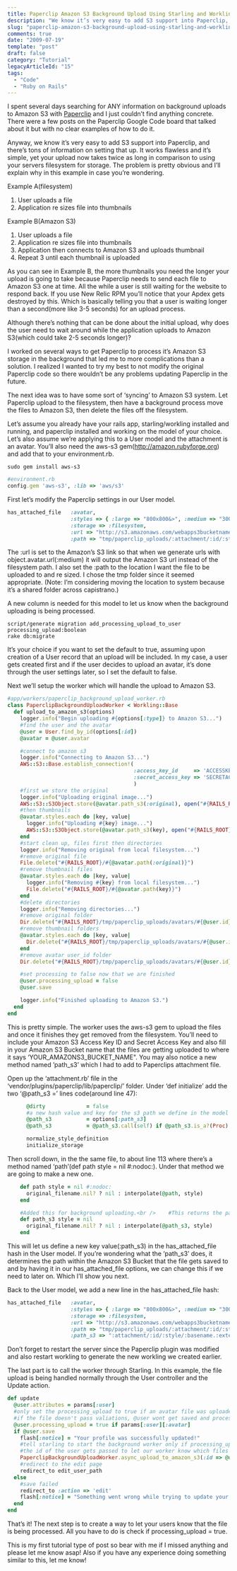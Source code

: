 ```yaml
---
title: Paperclip Amazon S3 Background Upload Using Starling and Workling
description: "We know it’s very easy to add S3 support into Paperclip, and there’s tons of information on setting that up. It works flawless and it’s simple, yet your upload now takes twice as long in comparison to using your servers filesystem for storage. The problem is pretty obvious and I’ll explain why in this article."
slug: "paperclip-amazon-s3-background-upload-using-starling-and-workling"
comments: true
date: "2009-07-19"
template: "post"
draft: false
category: "Tutorial"
legacyArticleId: "15"
tags:
  - "Code"
  - "Ruby on Rails"
---
```


I spent several days searching for ANY information on background uploads to Amazon S3 with [Paperclip](https://github.com/thoughtbot/paperclip) and I just couldn’t find anything concrete. There were a few posts on the Paperclip Google Code board that talked about it but with no clear examples of how to do it.

Anyway, we know it’s very easy to add S3 support into Paperclip, and there’s tons of information on setting that up. It works flawless and it’s simple, yet your upload now takes twice as long in comparison to using your servers filesystem for storage. The problem is pretty obvious and I’ll explain why in this example in case you’re wondering.

Example A(filesystem)

1) User uploads a file
2) Application re sizes file into thumbnails

Example B(Amazon S3)

1) User uploads a file
2) Application re sizes file into thumbnails
3) Application then connects to Amazon S3 and uploads thumbnail
4) Repeat 3 until each thumbnail is uploaded

As you can see in Example B, the more thumbnails you need the longer your upload is going to take because Paperclip needs to send each file to Amazon S3 one at time. All the while a user is still waiting for the website to respond back. If you use New Relic RPM you’ll notice that your Apdex gets destroyed by this. Which is basically telling you that a user is waiting longer than a second(more like 3-5 seconds) for an upload process.

Although there’s nothing that can be done about the initial upload, why does the user need to wait around while the application uploads to Amazon S3(which could take 2-5 seconds longer)?

I worked on several ways to get Paperclip to process it’s Amazon S3 storage in the background that led me to more complications than a solution. I realized I wanted to try my best to not modify the original Paperclip code so there wouldn’t be any problems updating Paperclip in the future.

The next idea was to have some sort of ‘syncing’ to Amazon S3 system. Let Paperclip upload to the filesystem, then have a background process move the files to Amazon S3, then delete the files off the filesystem.

Let’s assume you already have your rails app, starling/workling installed and running, and paperclip installed and working on the model of your choice. Let’s also assume we’re applying this to a User model and the attachment is an avatar. You’ll also need the aws-s3 gem(http://amazon.rubyforge.org) and add that to your environment.rb.

```text
sudo gem install aws-s3
```

```ruby
#environment.rb
config.gem 'aws-s3', :lib => 'aws/s3'
```

First let’s modify the Paperclip settings in our User model.

```ruby
has_attached_file   :avatar,
                    :styles => { :large => "800x800&>", :medium => "300x300&>", :thumb => "100x100#", :tiny => "50x50#", :really_tiny => "25x25#"},
                    :storage => :filesystem,
                    :url => "http://s3.amazonaws.com/webapps3bucketname/:attachment/:id/:style/:basename.:extension",
                    :path => "tmp/paperclip_uploads/:attachment/:id/:style/:basename.:extension"
```

The :url is set to the Amazon’s S3 link so that when we generate urls with object.avatar.url(:medium) it will output the Amazon S3 url instead of the filesystem path. I also set the :path to the location I want the file to be uploaded to and re sized. I chose the tmp folder since it seemed appropriate. (Note: I’m considering moving the location to system because it’s a shared folder across capistrano.)

A new column is needed for this model to let us know when the background uploading is being processed.

```text
script/generate migration add_processing_upload_to_user processing_upload:boolean
rake db:migrate
```

It’s your choice if you want to set the default to true, assuming upon creation of a User record that an upload will be included. In my case, a user gets created first and if the user decides to upload an avatar, it’s done through the user settings later, so  I set the default to false.

Next we’ll setup the worker which will handle the upload to Amazon S3.

```ruby
#app/workers/paperclip_background_upload_worker.rb
class PaperclipBackgroundUploadWorker < Workling::Base
  def upload_to_amazon_s3(options)
    logger.info("Begin uploading #{options[:type]} to Amazon S3...")
    #find the user and the avatar
    @user = User.find_by_id(options[:id])
    @avatar = @user.avatar

    #connect to amazon s3
    logger.info("Connecting to Amazon S3...")
    AWS::S3::Base.establish_connection!(
                                        :access_key_id     => 'ACCESSKEYID',
                                        :secret_access_key => 'SECRETACCESSKEY'
                                        )
    #first we store the original
    logger.info("Uploading original image...")
    AWS::S3::S3Object.store(@avatar.path_s3(:original), open("#{RAILS_ROOT}/#{@avatar.path(:original)}"), 'YOUR_AMAZONS3_BUCKET_NAME', :access => :public_read)
    #then thumbnails
    @avatar.styles.each do |key, value|
      logger.info("Uploading #{key} image...")
      AWS::S3::S3Object.store(@avatar.path_s3(key), open("#{RAILS_ROOT}/#{@avatar.path(key)}"), 'YOUR_AMAZONS3_BUCKET_NAME', :access => :public_read)
    end
    #start clean up, files first then directories
    logger.info("Removing original from local filesystem...")
    #remove original file
    File.delete("#{RAILS_ROOT}/#{@avatar.path(:original)}")
    #remove thumbnail files
    @avatar.styles.each do |key, value|
      logger.info("Removing #{key} from local filesystem...")
      File.delete("#{RAILS_ROOT}/#{@avatar.path(key)}")
    end
    #delete directories
    logger.info("Removing directories...")
    #remove original folder
    Dir.delete("#{RAILS_ROOT}/tmp/paperclip_uploads/avatars/#{@user.id}/original")
    #remove thumbnail folders
    @avatar.styles.each do |key, value|
      Dir.delete("#{RAILS_ROOT}/tmp/paperclip_uploads/avatars/#{@user.id}/#{key}")
    end
    #remove avatar user_id folder
    Dir.delete("#{RAILS_ROOT}/tmp/paperclip_uploads/avatars/#{@user.id}")

    #set processing to false now that we are finished
    @user.processing_upload = false
    @user.save

    logger.info("Finished uploading to Amazon S3.")
  end
end
```

This is pretty simple. The worker uses the aws-s3 gem to upload the files and once it finishes they get removed from the filesystem. You’ll need to include your Amazon S3 Access Key ID and Secret Access Key and also fill in your Amazon S3 Bucket name that the files are getting uploaded to where it says ‘YOUR_AMAZONS3_BUCKET_NAME". You may also notice a new method named ’path_s3’ which I had to add to Paperclips attachment file.

Open up the ‘attachment.rb’ file in the ‘vendor/plugins/paperclip/lib/paperclip/’ folder.  Under ‘def initialize’ add the two ‘@path_s3 =’ lines code(around line 47):

```ruby
      @dirty             = false
      #a new hash value and key for the s3 path we define in the model
      @path_s3           = options[:path_s3]
      @path_s3           = @path_s3.call(self) if @path_s3.is_a?(Proc)

      normalize_style_definition
      initialize_storage
```

Then scroll down, in the the same file, to about line 113 where there’s a method named ‘path’(def path style = nil #:nodoc:). Under that method we are going to make a new one.

```ruby
    def path style = nil #:nodoc:
      original_filename.nil? ? nil : interpolate(@path, style)
    end

    #Added this for background uploading.<br />    #This returns the path to the attachment in the s3 bucket.
    def path_s3 style = nil
      original_filename.nil? ? nil : interpolate(@path_s3, style)
    end
```

This will let us define a new key value(:path_s3) in the has_attached_file hash in the User model. If you’re wondering what the ‘path_s3’ does, it determines the path within the Amazon S3 Bucket that the file gets saved to and by having it in our has_attached_file options, we can change this if we need to later on. Which I’ll show you next.

Back to the User model, we add a new line in the has_attached_file hash:

```ruby
has_attached_file   :avatar,
                    :styles => { :large => "800x800&>", :medium => "300x300&>", :thumb => "100x100#", :tiny => "50x50#", :really_tiny => "25x25#"},
                    :storage => :filesystem,
                    :url => "http://s3.amazonaws.com/webapps3bucketname/:attachment/:id/:style/:basename.:extension",
                    :path => "tmp/paperclip_uploads/:attachment/:id/:style/:basename.:extension",
                    :path_s3 => ":attachment/:id/:style/:basename.:extension"
```

Don’t forget to restart the server since the Paperclip plugin was modified and also restart workling to generate the new workling we created earlier.

The last part is to call the worker through Starling. In this example, the file upload is being handled normally through the User controller and the Update action.

```ruby
def update
  @user.attributes = params[:user]
  #only set the processing_upload to true if an avatar file was uploaded
  #if the file doesn't pass valiations, @user wont get saved and processing_upload stays false
  @user.processing_upload = true if params[:user][:avatar]
  if @user.save
    flash[:notice] = "Your profile was successfully updated!"
    #tell starling to start the background worker only if processing_upload is true
    #the id of the user gets passed to let our worker know which files to upload
    PaperclipBackgroundUploadWorker.async_upload_to_amazon_s3(:id => @user.id) if @user.processing_upload
    #redirect to the edit page
    redirect_to edit_user_path
  else
    #save failed
    redirect_to :action => 'edit'
    flash[:notice] = "Something went wrong while trying to update your profile."
  end
end
```

That’s it! The next step is to create a way to let your users know that the file is being processed. All you have to do is check if processing_upload = true.

This is my first tutorial type of post so bear with me if I missed anything and please let me know asap! Also if you have any experience doing something similar to this, let me know!